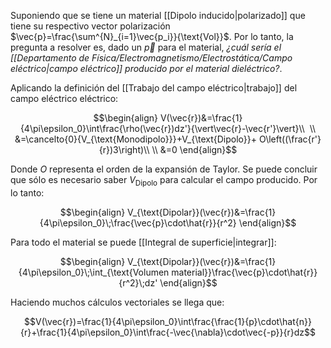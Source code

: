 
Suponiendo que se tiene un material [[Dipolo inducido|polarizado]] que tiene su respectivo vector polarización $\vec{p}=\frac{\sum^{N}_{i=1}\vec{p_i}}{\text{Vol}}$. Por lo tanto, la pregunta a resolver es, dado un $\vec{p}$ para el material, *¿cuál sería el [[Departamento de Física/Electromagnetismo/Electrostática/Campo eléctrico|campo eléctrico]] producido por el material dieléctrico?*. 

Aplicando la definición del [[Trabajo del campo eléctrico|trabajo]] del campo eléctrico eléctrico: 

$$\begin{align}
V(\vec{r})&=\frac{1}{4\pi\epsilon_0}\int\frac{\rho(\vec{r})dz'}{\vert\vec{r}-\vec{r'}\vert}\\  \\
&=\cancelto{0}{V_{\text{Monodipolo}}}+V_{\text{Dipolo}}+ O\left((\frac{r'}{r})3\right)\\  \\
&=0
\end{align}$$

Donde $O$ representa el orden de la expansión de Taylor. Se puede concluir que sólo es necesario saber $V_{\text{Dipolo}}$ para calcular el campo producido. Por lo tanto: 

$$\begin{align}
V_{\text{Dipolar}}(\vec{r})&=\frac{1}{4\pi\epsilon_0}\;\frac{\vec{p}\cdot\hat{r}}{r^2}
\end{align}$$

Para todo el material se puede [[Integral de superficie|integrar]]: 

$$\begin{align}
V_{\text{Dipolar}}(\vec{r})&=\frac{1}{4\pi\epsilon_0}\;\int_{\text{Volumen material}}\frac{\vec{p}\cdot\hat{r}}{r^2}\;dz'
\end{align}$$


Haciendo muchos cálculos vectoriales se llega que: 

$$V(\vec{r})=\frac{1}{4\pi\epsilon_0}\int\frac{\frac{1}{p}\cdot\hat{n}}{r}+\frac{1}{4\pi\epsilon_0}\int\frac{-\vec{\nabla}\cdot\vec{-p}}{r}dz$$

